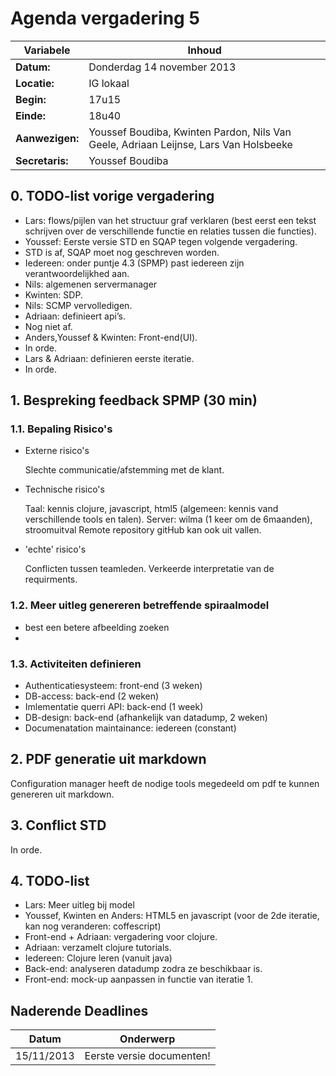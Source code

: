 # Agenda vergadering 5
Variabele		|Inhoud
---			|---
**Datum:**              |Donderdag 14 november 2013
**Locatie:**            |IG lokaal
**Begin:**              |17u15
**Einde:**              |18u40
**Aanwezigen:**         |Youssef Boudiba, Kwinten Pardon, Nils Van Geele, Adriaan Leijnse, Lars Van Holsbeeke
**Secretaris:**         |Youssef Boudiba


## 0. TODO-list vorige vergadering
* Lars: flows/pijlen van het structuur graf verklaren (best eerst een tekst schrijven over de verschillende functie en relaties tussen die functies).
* Youssef: Eerste versie STD en SQAP tegen volgende vergadering.
*   STD is af, SQAP moet nog geschreven worden.
* Iedereen: onder puntje 4.3 (SPMP) past iedereen zijn verantwoordelijkhed aan.
*   Nils: algemenen servermanager
* Kwinten: SDP.
* Nils: SCMP vervolledigen.
* Adriaan: definieert api’s.
*   Nog niet af.
* Anders,Youssef & Kwinten: Front-end(UI).
*   In orde.
* Lars & Adriaan: definieren eerste iteratie.
*   In orde.


## 1. Bespreking feedback SPMP (30 min)
### 1.1. Bepaling Risico's
* Externe risico's

  Slechte communicatie/afstemming met de klant.

* Technische risico's

  Taal: kennis clojure, javascript, html5 (algemeen: kennis vand verschillende tools en talen).
  Server: wilma (1 keer om de 6maanden), stroomuitval
  Remote repository gitHub kan ook uit vallen.
  
* 'echte' risico's
  
  Conflicten tussen teamleden.
  Verkeerde interpretatie van de requirments.

### 1.2. Meer uitleg genereren betreffende spiraalmodel
* best een betere afbeelding zoeken
* 

### 1.3. Activiteiten definieren

* Authenticatiesysteem: front-end (3 weken)
* DB-access: back-end (2 weken)
* Imlementatie querri API: back-end (1 week)
* DB-design: back-end (afhankelijk van datadump, 2 weken)
* Documenatation maintainance: iedereen (constant)

## 2. PDF generatie uit markdown

  Configuration manager heeft de nodige tools megedeeld om pdf te kunnen genereren uit markdown.
  
## 3. Conflict STD
  In orde.

## 4. TODO-list

* Lars: Meer uitleg bij model
* Youssef, Kwinten en Anders: HTML5 en javascript (voor de 2de iteratie, kan nog veranderen: coffescript) 
* Front-end + Adriaan: vergadering voor clojure.
* Adriaan: verzamelt clojure tutorials.
* Iedereen: Clojure leren (vanuit java) 
* Back-end: analyseren datadump zodra ze beschikbaar is.
* Front-end: mock-up aanpassen in functie van iteratie 1.

## Naderende Deadlines

Datum       | Onderwerp
---         |---
15/11/2013  |Eerste versie documenten!
